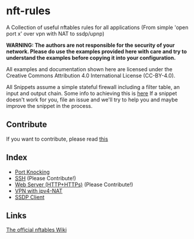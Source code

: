 # nft-rules
A Collection of useful nftables rules for all applications (From simple 'open port x' over vpn with NAT to ssdp/upnp)

**WARNING: The authors are not responsible for the security of your network. 
Please do use the examples provided here with care and try to understand the examples before copying it into your configuration.**

All examples and documentation shown here are licensed under the Creative Commons Attribution 4.0 International License (CC-BY-4.0).

All Snippets assume a simple stateful firewall including a filter table, an input and output chain. Some info to achieving this is [here](https://wiki.archlinux.org/index.php/Nftables#Simple_IPv4.2FIPv6_firewall)
If a snippet doesn't work for you, file an issue and we'll try to help you and maybe improve the snippet in the process.

## Contribute
If you want to contribute, please read [this](CONTRIBUTING.md)


## Index

- [Port Knocking](https://wiki.nftables.org/wiki-nftables/index.php/Port_knocking_example)
- [SSH](files/SSH.md) (Please Contribute!)
- [Web Server (HTTP+HTTPs)](files/HTTP.md) (Please Contribute!)
- [VPN with ipv4-NAT](files/VPN.md)
- [SSDP Client](files/SSDP_client.md)


## Links

[The official nftables Wiki](https://wiki.nftables.org)